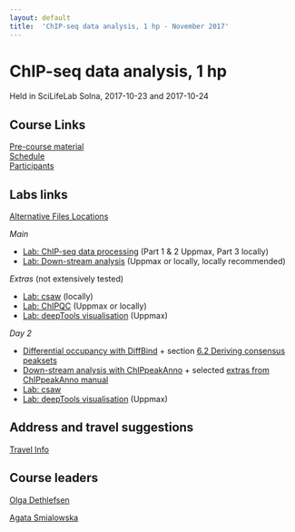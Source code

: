 ```yaml
---
layout: default
title:  'ChIP-seq data analysis, 1 hp - November 2017'
---
```


# ChIP-seq data analysis, 1 hp
Held in SciLifeLab Solna, 2017-10-23 and 2017-10-24

## Course Links
[Pre-course material](precourse)   
[Schedule](schedule)  
[Participants](participants.pdf)


## Labs links
[Alternative Files Locations](box)  

*Main*
* [Lab: ChIP-seq data processing](labs/processing) (Part 1 & 2 Uppmax, Part 3 locally)
* [Lab: Down-stream analysis](labs/diffBinding)  (Uppmax or locally, locally recommended)

*Extras* (not extensively tested)
* [Lab: csaw](labs/csaw) (locally)
* [Lab: ChIPQC](labs/chipqc) (Uppmax or locally)
* [Lab: deepTools visualisation](labs/vis) (Uppmax)


*Day 2* 
* [Differential occupancy with DiffBind](labs/diffBinding) + section [6.2 Deriving consensus peaksets](http://bioconductor.org/packages/devel/bioc/vignettes/DiffBind/inst/doc/DiffBind.pdf)
* [Down-stream analysis with ChIPpeakAnno](labs/diffBinding) + selected [extras from  ChIPpeakAnno manual](https://bioconductor.org/packages/devel/bioc/vignettes/ChIPpeakAnno/inst/doc/ChIPpeakAnno.html)
* [Lab: csaw](labs/csaw)
* [Lab: deepTools visualisation](labs/vis) (Uppmax)


## Address and travel suggestions
[Travel Info](travel)  

## Course leaders
[Olga Dethlefsen](http://nbis.se/about/staff/olga-dethlefsen/)

[Agata Smialowska](http://nbis.se/about/staff/agata-smialowska/)
